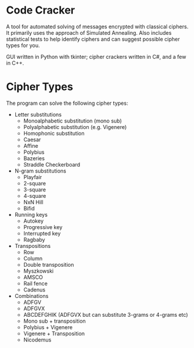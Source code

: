 # Code Cracker

A tool for automated solving of messages encrypted with classical ciphers. It primarily uses the approach of Simulated Annealing. Also includes statistical tests to help identify ciphers and can suggest possible cipher types for you.

GUI written in Python with tkinter; cipher crackers written in C#, and a few in C++.

# Cipher Types

The program can solve the following cipher types:
* Letter substitutions
  * Monoalphabetic substitution (mono sub)
  * Polyalphabetic substitution (e.g. Vigenere)
  * Homophonic substitution
  * Caesar
  * Affine
  * Polybius
  * Bazeries
  * Straddle Checkerboard
* N-gram substitutions
  * Playfair
  * 2-square
  * 3-square
  * 4-square
  * NxN Hill
  * Bifid
* Running keys
  * Autokey
  * Progressive key
  * Interrupted key
  * Ragbaby
* Transpositions
  * Row
  * Column
  * Double transposition
  * Myszkowski
  * AMSCO
  * Rail fence
  * Cadenus
* Combinations
  * ADFGV
  * ADFGVX
  * ABCDEFGHIK (ADFGVX but can substitute 3-grams or 4-grams etc)
  * Mono sub + transposition
  * Polybius + Vigenere
  * Vigenere + Transposition
  * Nicodemus
